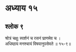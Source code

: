 # अध्याय १५

## श्लोक ९

श्रोत्रं चक्षुः स्पर्शनं च रसनं घ्राणमेव च ।<br>अधिष्ठाय मनश्चायं विषयानुपसेवते ॥ १५-९॥<br><br>

